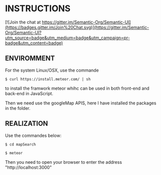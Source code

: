 # INSTRUCTIONS
[![Join the chat at https://gitter.im/Semantic-Org/Semantic-UI](https://badges.gitter.im/Join%20Chat.svg)](https://gitter.im/Semantic-Org/Semantic-UI?utm_source=badge&utm_medium=badge&utm_campaign=pr-badge&utm_content=badge)  

## ENVIROMMENT
For the system Linux/OSX, use the commande  

`$ curl https://install.meteor.com/ | sh`  

to install the framwork meteor whihc can be used in both front-end and back-end in JavaScript.

Then we need use the googleMap APIS, here I have installed the packages in the folder.

## REALIZATION
Use the commandes below:  

`$ cd mapSearch`  

`$ meteor`  

Then you need to open your browser to enter the address 
    "http://localhost:3000"
